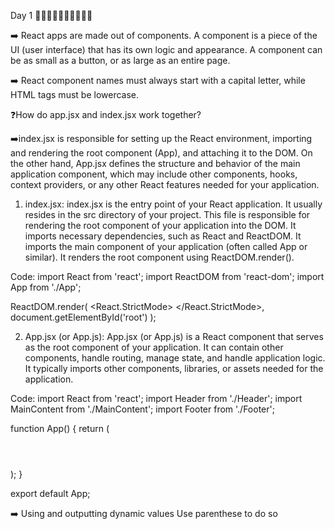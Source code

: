Day 1 🏹🏹🏹🏹🏹🏹🏹🏹🏹🏹




➡️ React apps are made out of components. A component is a piece of the UI (user interface) that has its own logic and appearance. A component can be as small as a button, or as large as an entire page.

➡️ React component names must always start with a capital letter, while HTML tags must be lowercase.






❓How do app.jsx and index.jsx work together?

➡️index.jsx is responsible for setting up the React environment, importing and rendering the root component (App), and attaching it to the DOM. On the other hand, App.jsx defines the structure and behavior of the main application component, which may include other components, hooks, context providers, or any other React features needed for your application.


1) index.jsx:
index.jsx is the entry point of your React application. It usually resides in the src directory of your project.
This file is responsible for rendering the root component of your application into the DOM.
It imports necessary dependencies, such as React and ReactDOM.
It imports the main component of your application (often called App or similar).
It renders the root component using ReactDOM.render().

Code:
import React from 'react';
import ReactDOM from 'react-dom';
import App from './App';

ReactDOM.render(
  <React.StrictMode>
    <App />
  </React.StrictMode>,
  document.getElementById('root')
);


2) App.jsx (or App.js):
App.jsx (or App.js) is a React component that serves as the root component of your application.
It can contain other components, handle routing, manage state, and handle application logic.
It typically imports other components, libraries, or assets needed for the application.

Code:
import React from 'react';
import Header from './Header';
import MainContent from './MainContent';
import Footer from './Footer';

function App() {
  return (
    <div>
      <Header />
      <MainContent />
      <Footer />
    </div>
  );
}

export default App;





➡️ Using and outputting dynamic values
Use parenthese to do so